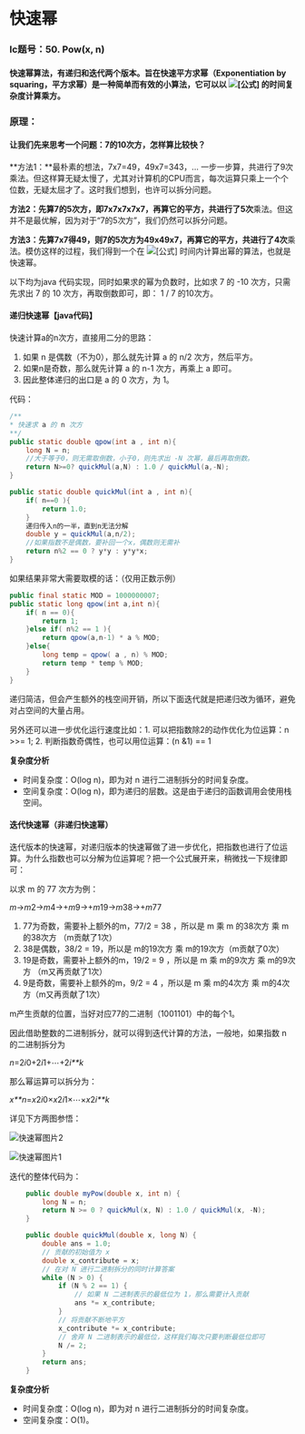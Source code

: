# 快速幂
### lc题号：50. Pow(x, n)
#### 快速幂算法，有递归和迭代两个版本。旨在快速平方求幂（Exponentiation by squaring，平方求幂）是一种简单而有效的小算法，它可以以 ![[公式]](https://www.zhihu.com/equation?tex=O%28%5Clog+n%29) 的时间复杂度计算乘方。

### 原理：
#### 让我们先来思考一个问题：7的10次方，怎样算比较快？

**方法1：**最朴素的想法，7x7=49，49x7=343，... 一步一步算，共进行了9次乘法。但这样算无疑太慢了，尤其对计算机的CPU而言，每次运算只乘上一个个位数，无疑太屈才了。这时我们想到，也许可以拆分问题。

**方法2：**先算7的5次方，即7x7x7x7x7，再算它的平方，共进行了**5次**乘法。但这并不是最优解，因为对于“7的5次方”，我们仍然可以拆分问题。

**方法3：**先算7x7得49，则7的5次方为49x49x7，再算它的平方，共进行了**4次**乘法。模仿这样的过程，我们得到一个在 ![[公式]](https://www.zhihu.com/equation?tex=O%28%5Clog+n%29) 时间内计算出幂的算法，也就是快速幂。

以下均为java 代码实现，同时如果求的幂为负数时，比如求 7 的 -10 次方，只需先求出 7 的 10 次方，再取倒数即可，即： 1 / 7 的10次方。

#### 递归快速幂【java代码】

快速计算a的n次方，直接用二分的思路：

1. 如果 n 是偶数（不为0），那么就先计算 a 的 n/2 次方，然后平方。
2. 如果n是奇数，那么就先计算 a 的 n-1 次方，再乘上 a 即可。
3. 因此整体递归的出口是 a 的 0 次方，为 1。

代码：

```java
/**
* 快速求 a 的 n 次方
**/
public static double qpow(int a , int n){
	long N = n;
	//大于等于0，则无需取倒数，小于0，则先求出 -N 次幂，最后再取倒数。
	return N>=0? quickMul(a,N) : 1.0 / quickMul(a,-N);
}

public static double quickMul(int a , int n){
	if( n==0 ){
		return 1.0;
	}
	递归传入n的一半，直到n无法分解
	double y = quickMul(a,n/2);
	//如果指数不是偶数，要补回一个x，偶数则无需补
	return n%2 == 0 ? y*y : y*y*x;
}
```

如果结果非常大需要取模的话：（仅用正数示例）

```java
public final static MOD = 1000000007;
public static long qpow(int a,int n){
	if( n == 0){
		return 1;
	}else if( n%2 == 1 ){
		return qpow(a,n-1) * a % MOD;
	}else{
		long temp = qpow( a , n) % MOD;
		return temp * temp % MOD;
	}
}
```

递归简洁，但会产生额外的栈空间开销，所以下面迭代就是把递归改为循环，避免对占空间的大量占用。

另外还可以进一步优化运行速度比如：1. 可以把指数除2的动作优化为位运算：n >>= 1;  2. 判断指数奇偶性，也可以用位运算：(n &1) == 1

**复杂度分析**

- 时间复杂度：O(log n)，即为对 n 进行二进制拆分的时间复杂度。
- 空间复杂度：O(log n)，即为递归的层数。这是由于递归的函数调用会使用栈空间。



#### 迭代快速幂（非递归快速幂）

迭代版本的快速幂，对递归版本的快速幂做了进一步优化，把指数也进行了位运算。为什么指数也可以分解为位运算呢？把一个公式展开来，稍微找一下规律即可：

以求 m 的 77 次方为例：

*m*→*m*2→*m*4→+*m*9→+*m*19→*m*38→+*m*77

1. 77为奇数，需要补上额外的m，77/2 = 38 ，所以是  m 乘 m 的38次方 乘 m的38次方 （m贡献了1次）
2. 38是偶数，38/2 = 19，所以是 m的19次方 乘 m的19次方（m贡献了0次）
3. 19是奇数，需要补上额外的m，19/2 = 9 ，所以是 m 乘 m的9次方 乘 m的9次方 （m又再贡献了1次）
4. 9是奇数，需要补上额外的m，9/2 = 4 ，所以是 m 乘 m的4次方 乘 m的4次方（m又再贡献了1次）

m产生贡献的位置，当好对应77的二进制（1001101）中的每个1。

因此借助整数的二进制拆分，就可以得到迭代计算的方法，一般地，如果指数 n 的二进制拆分为

*n*=2*i*0+2*i*1+⋯+2*i**k*

那么幂运算可以拆分为：

*x**n*=*x*2*i*0×*x*2*i*1×⋯×*x*2*i**k*

详见下方两图参悟：

![快速幂图片2](/Users/jacksteve/Downloads/快速幂图片2.png)



![快速幂图片1](/Users/jacksteve/Downloads/快速幂图片1.jpg)

迭代的整体代码为：

```java
    public double myPow(double x, int n) {
        long N = n;
        return N >= 0 ? quickMul(x, N) : 1.0 / quickMul(x, -N);
    }

    public double quickMul(double x, long N) {
        double ans = 1.0;
        // 贡献的初始值为 x
        double x_contribute = x;
        // 在对 N 进行二进制拆分的同时计算答案
        while (N > 0) {
            if (N % 2 == 1) {
                // 如果 N 二进制表示的最低位为 1，那么需要计入贡献
                ans *= x_contribute;
            }
            // 将贡献不断地平方
            x_contribute *= x_contribute;
            // 舍弃 N 二进制表示的最低位，这样我们每次只要判断最低位即可
            N /= 2;
        }
        return ans;
    }
```



**复杂度分析**

- 时间复杂度：O(log n)，即为对 n 进行二进制拆分的时间复杂度。
- 空间复杂度：O(1)。
